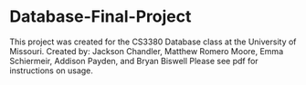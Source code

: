 # Database-Final-Project
This project was created for the CS3380 Database class at the University of Missouri.
Created by: Jackson Chandler, Matthew Romero Moore, Emma Schiermeir, Addison Payden, and Bryan Biswell
Please see pdf for instructions on usage.
